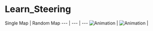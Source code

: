 # Learn_Steering

Single Map | Random Map
--- | --- | ---
![Animation](./cars_single_speed.gif) | ![Animation](./cars_random.gif) | 


